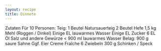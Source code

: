 ```yaml
---
layout: recipe
title: Dinnete
---
```


Zutaten
Für 10 Personen:
Teig:
1 Beutel Natursauerteig
2 Beutel Hefe
1,5 kg Mehl (Roggen / Dinkel)
Einige EL lauwarmes Wasser
Einige EL Zucker
6 EL Öl
Salz und andere Gewürze
< 900 ml lauwarmes Wasser
Belag:
900 g saure Sahne
Ggf. Eier
Creme Fraîche
6 Zwiebeln
300 g Schinken / Speck

